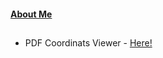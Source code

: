 #### [About Me](https://github.com/antare74)

## 
- PDF Coordinats Viewer - [Here!](https://antare74.github.io/pdf-viewer/index.html)
##
